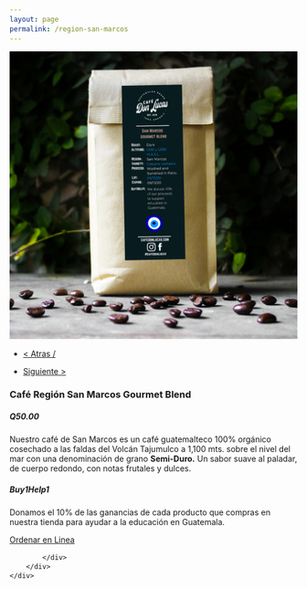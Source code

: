 ```yaml
---
layout: page
permalink: /region-san-marcos
---
```

<div class="region">
	<div class="container">
		<div class="row">
			<div class="col-md-8 col-xs-12">
				<img class="img-responsive" src="/images/sanmarcos.jpg">
			</div>
			<div class="col-md-4 col-xs-12">
				<ul>
				<li><a href="/moccha-blend"><p> < Atras /</p></a> </li>
				<li> <a href="/region-huehuetenango"><p> Siguiente > </p></a> </li>
				</ul>
				<h3>Caf&eacute; Regi&oacute;n San Marcos Gourmet Blend</h3>
				<h5><strong>Q50.00</strong></h5>
				<p>Nuestro café de San Marcos es un café guatemalteco 100% orgánico cosechado a las faldas del Volcán Tajumulco a 1,100 mts. sobre el nivel del mar con una denominación de grano <strong>Semi-Duro.</strong> Un sabor suave al paladar, de cuerpo redondo, con notas frutales y dulces. </p>
				<h5>Buy1Help1</h5>
				<p>Donamos el 10% de las ganancias de cada producto que compras en nuestra tienda para ayudar a la educaci&oacute;n en Guatemala.</p>
				<a href="/orden-en-linea" id="button">Ordenar en Linea</a>

			</div>
		</div>
	</div>
</div>